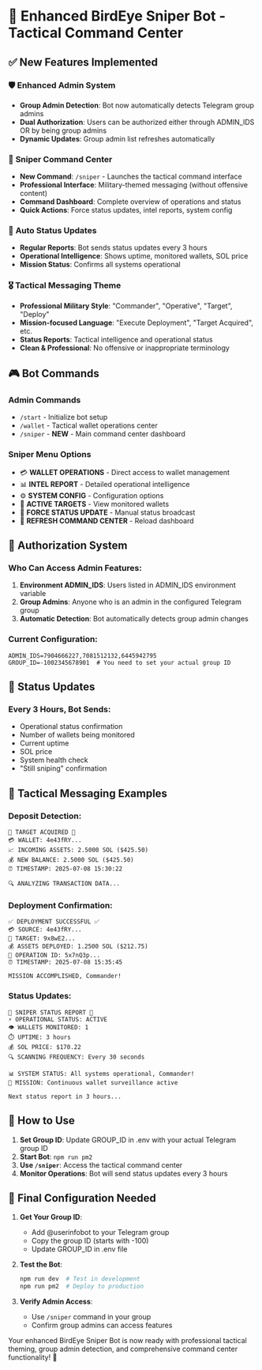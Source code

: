 # 🎯 Enhanced BirdEye Sniper Bot - Tactical Command Center

## ✅ New Features Implemented

### 🛡️ **Enhanced Admin System**
- **Group Admin Detection**: Bot now automatically detects Telegram group admins
- **Dual Authorization**: Users can be authorized either through ADMIN_IDS OR by being group admins
- **Dynamic Updates**: Group admin list refreshes automatically

### 🎯 **Sniper Command Center**
- **New Command**: `/sniper` - Launches the tactical command interface
- **Professional Interface**: Military-themed messaging (without offensive content)
- **Command Dashboard**: Complete overview of operations and status
- **Quick Actions**: Force status updates, intel reports, system config

### 📡 **Auto Status Updates**
- **Regular Reports**: Bot sends status updates every 3 hours
- **Operational Intelligence**: Shows uptime, monitored wallets, SOL price
- **Mission Status**: Confirms all systems operational

### 🎖️ **Tactical Messaging Theme**
- **Professional Military Style**: "Commander", "Operative", "Target", "Deploy"
- **Mission-focused Language**: "Execute Deployment", "Target Acquired", etc.
- **Status Reports**: Tactical intelligence and operational status
- **Clean & Professional**: No offensive or inappropriate terminology

## 🎮 Bot Commands

### Admin Commands
- `/start` - Initialize bot setup
- `/wallet` - Tactical wallet operations center  
- `/sniper` - **NEW** - Main command center dashboard

### Sniper Menu Options
- 💳 **WALLET OPERATIONS** - Direct access to wallet management
- 📊 **INTEL REPORT** - Detailed operational intelligence
- ⚙️ **SYSTEM CONFIG** - Configuration options
- 🎯 **ACTIVE TARGETS** - View monitored wallets
- 📡 **FORCE STATUS UPDATE** - Manual status broadcast
- 🔄 **REFRESH COMMAND CENTER** - Reload dashboard

## 🔐 Authorization System

### Who Can Access Admin Features:
1. **Environment ADMIN_IDS**: Users listed in ADMIN_IDS environment variable
2. **Group Admins**: Anyone who is an admin in the configured Telegram group
3. **Automatic Detection**: Bot automatically detects group admin changes

### Current Configuration:
```env
ADMIN_IDS=7904666227,7081512132,6445942795
GROUP_ID=-1002345678901  # You need to set your actual group ID
```

## 📡 Status Updates

### Every 3 Hours, Bot Sends:
- Operational status confirmation
- Number of wallets being monitored
- Current uptime
- SOL price
- System health check
- "Still sniping" confirmation

## 🎯 Tactical Messaging Examples

### Deposit Detection:
```
🚨 TARGET ACQUIRED 🚨
💳 WALLET: 4e43fRY...
📈 INCOMING ASSETS: 2.5000 SOL ($425.50)
💰 NEW BALANCE: 2.5000 SOL ($425.50)
⏰ TIMESTAMP: 2025-07-08 15:30:22

🔍 ANALYZING TRANSACTION DATA...
```

### Deployment Confirmation:
```
✅ DEPLOYMENT SUCCESSFUL ✅
💳 SOURCE: 4e43fRY...
📮 TARGET: 9x8wE2...
💰 ASSETS DEPLOYED: 1.2500 SOL ($212.75)
🔗 OPERATION ID: 5x7nQ3p...
⏰ TIMESTAMP: 2025-07-08 15:35:45

MISSION ACCOMPLISHED, Commander!
```

### Status Updates:
```
🎯 SNIPER STATUS REPORT 🎯
⚡ OPERATIONAL STATUS: ACTIVE
👁️ WALLETS MONITORED: 1
⏱️ UPTIME: 3 hours
💰 SOL PRICE: $170.22
🔍 SCANNING FREQUENCY: Every 30 seconds

📊 SYSTEM STATUS: All systems operational, Commander!
🎯 MISSION: Continuous wallet surveillance active

Next status report in 3 hours...
```

## 🚀 How to Use

1. **Set Group ID**: Update GROUP_ID in .env with your actual Telegram group ID
2. **Start Bot**: `npm run pm2`
3. **Use `/sniper`**: Access the tactical command center
4. **Monitor Operations**: Bot will send status updates every 3 hours

## 🔧 Final Configuration Needed

1. **Get Your Group ID**:
   - Add @userinfobot to your Telegram group
   - Copy the group ID (starts with -100)
   - Update GROUP_ID in .env file

2. **Test the Bot**:
   ```bash
   npm run dev  # Test in development
   npm run pm2  # Deploy to production
   ```

3. **Verify Admin Access**:
   - Use `/sniper` command in your group
   - Confirm group admins can access features

Your enhanced BirdEye Sniper Bot is now ready with professional tactical theming, group admin detection, and comprehensive command center functionality! 🎯
